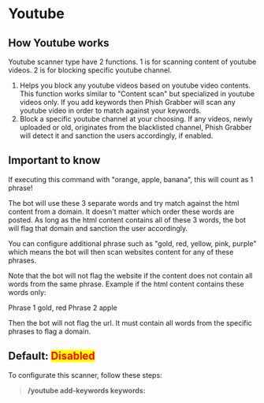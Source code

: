 # Youtube

## How Youtube works

Youtube scanner type have 2 functions. 1 is for scanning content of youtube videos. 2 is for blocking specific youtube channel.

1. Helps you block any youtube videos based on youtube video contents. This function works similar to "Content scan" but specialized in youtube videos only. If you add keywords then Phish Grabber will scan any youtube video in order to match against your keywords.&#x20;
2. Block a specific youtube channel at your choosing. If any videos, newly uploaded or old, originates from the blacklisted channel, Phish Grabber will detect it and sanction the users accordingly, if enabled.&#x20;

## Important to know

If executing this command with "orange, apple, banana", this will count as 1 phrase!

The bot will use these 3 separate words and try match against the html content from a domain. It doesn't matter which order these words are posted. As long as the html content contains all of these 3 words, the bot will flag that domain and sanction the user accordingly.

You can configure additional phrase such as "gold, red, yellow, pink, purple" which means the bot will then scan websites content for any of these phrases.

Note that the bot will not flag the website if the content does not contain all words from the same phrase. Example if the html content contains these words only:

Phrase 1 gold, red Phrase 2 apple

Then the bot will not flag the url. It must contain all words from the specific phrases to flag a domain.

## Default: <mark style="color:red;">Disabled</mark>

To configurate this scanner, follow these steps:

> **/youtube add-keywords keywords:**
